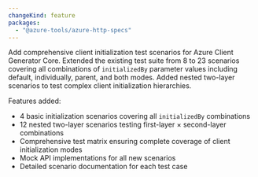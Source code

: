 ```yaml
---
changeKind: feature
packages:
  - "@azure-tools/azure-http-specs"
---
```


Add comprehensive client initialization test scenarios for Azure Client Generator Core. Extended the existing test suite from 8 to 23 scenarios covering all combinations of `initializedBy` parameter values including default, individually, parent, and both modes. Added nested two-layer scenarios to test complex client initialization hierarchies.

Features added:
- 4 basic initialization scenarios covering all `initializedBy` combinations
- 12 nested two-layer scenarios testing first-layer × second-layer combinations
- Comprehensive test matrix ensuring complete coverage of client initialization modes
- Mock API implementations for all new scenarios
- Detailed scenario documentation for each test case
